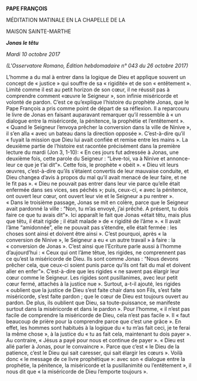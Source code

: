 **PAPE FRANÇOIS**

MÉDITATION MATINALE EN LA CHAPELLE DE LA

MAISON SAINTE-MARTHE

***Jonas le têtu***

*Mardi 10 octobre 2017*

*(L'Osservatore Romano, Édition hebdomadaire n° 043 du 26 octobre 2017)*

L’homme a du mal à entrer dans la logique de Dieu et applique souvent un concept de « justice » qui souffre de sa « rigidité» et de son « entêtement ». Limité comme il est au petit horizon de son cœur, il ne réussit pas à comprendre comment «œuvre le Seigneur », son infinie miséricorde et volonté de pardon. C’est ce qu’explique l’histoire du prophète Jonas, que le Pape François a pris comme point de départ de sa réflexion. Il a reparcouru le livre de Jonas en faisant auparavant remarquer qu’il ressemble à « un dialogue entre la miséricorde, la pénitence, la prophétie et l’entêtement ». « Quand le Seigneur l’envoya prêcher la conversion dans la ville de Ninive », il s’en alla « avec un bateau dans la direction opposée ». C’est-à-dire qu’il « fuyait la mission que Dieu lui avait confiée et remise entre les mains ». La deuxième partie de l’histoire est racontée précisément dans la première lecture du mardi (Jon 3, 1-10): « En ces jours fut adressée à Jonas, une deuxième fois, cette parole du Seigneur : “Lève-toi, va à Ninive et annonce-leur ce que je t’ai dit”». Cette fois, le prophète « obéit ». « Dieu vit leurs œuvres, c’est-à-dire qu’ils s’étaient convertis de leur mauvaise conduite, et Dieu changea d’avis à propos du mal qu’il avait menacé de leur faire, et ne le fit pas ». « Dieu ne pouvait pas entrer dans leur vie parce qu’elle était enfermée dans ses vices, ses péchés »; puis, ceux-ci, « avec la pénitence, ont ouvert leur cœur, ont ouvert leur vie et le Seigneur a pu rentrer ». « Dans le troisième passage, Jonas se mit en colère, parce que le Seigneur avait pardonné la ville : “Non, tu m’as envoyé, j’ai prêché. A présent, tu dois faire ce que tu avais dit”». Ici apparaît le fait que Jonas «était têtu, mais plus que têtu, il était rigide ; il était malade » de « rigidité de l’âme ». « Il avait l’âme “amidonnée”, elle ne pouvait pas s’étendre, elle était fermée : les choses sont ainsi et doivent être ainsi ». C’est pourquoi, après « la conversion de Ninive », le Seigneur a eu « un autre travail » à faire : la « conversion de Jonas ». C’est ainsi que l’Ecriture parle aussi à l’homme d’aujourd’hui : « Ceux qui ont l’âme têtue, les rigides, ne comprennent pas ce qu’est la miséricorde de Dieu. Ils sont comme Jonas : “Nous devons prêcher cela, que ceux-ci soient punis parce qu’ils ont fait du mal et doivent aller en enfer”». C’est-à-dire que les rigides « ne savent pas élargir leur cœur comme le Seigneur. Les rigides sont pusillanimes, avec leur petit cœur fermé, attachés à la justice nue ». Surtout, a-t-il ajouté, les rigides « oublient que la justice de Dieu s’est faite chair dans son Fils, s’est faite miséricorde, s’est faite pardon ; que le cœur de Dieu est toujours ouvert au pardon. De plus, ils oublient que Dieu, sa toute-puissance, se manifeste surtout dans la miséricorde et dans le pardon ». Pour l’homme, « il n’est pas facile de comprendre la miséricorde de Dieu, cela n’est pas facile ». Il « faut beaucoup de prière pour la comprendre parce que c’est une grâce ». En effet, les hommes sont habitués à la logique du « tu m’as fait ceci, je te ferai la même chose », à la justice du « tu as fait cela, maintenant tu dois payer ». Au contraire, « Jésus a payé pour nous et continue de payer ». « Dieu est allé parler à Jonas, pour le convaincre ». Parce que c’est « le Dieu de la patience, c’est le Dieu qui sait caresser, qui sait élargir les cœurs ». Voilà donc « le message de ce livre prophétique »: avec son « dialogue entre la prophétie, la pénitence, la miséricorde et la pusillanimité ou l’entêtement », il nous dit que « la miséricorde de Dieu l’emporte toujours ».